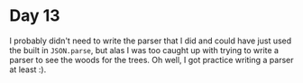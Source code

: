 # Day 13

I probably didn't need to write the parser that I did and could have just used
the built in `JSON.parse`, but alas I was too caught up with trying to write a
parser to see the woods for the trees. Oh well, I got practice writing a parser
at least :).
